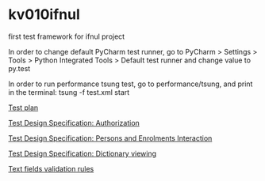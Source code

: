# kv010ifnul

first test framework for ifnul project

In order to change default PyCharm test runner, go to PyCharm > Settings > Tools > Python Integrated Tools > Default test runner and change value to py.test

In order to run performance tsung test, go to performance/tsung, and print in the terminal: 
tsung -f test.xml start

[Test plan](https://drive.google.com/file/d/0B3KZMMEG9UKsQUJYY2tYTmpsV28/view?usp=sharing)

[Test Design Specification: Authorization](https://docs.google.com/document/d/1lkLuqq6MHeWO0gqJrZMV9JMiaaWA8X23TLmgs6UcW5M/edit?usp=sharing)

[Test Design Specification: Persons and Enrolments Interaction](https://docs.google.com/document/d/1xOhLMlPoF7komgTpko6uBhu2cSlo7lDR7IN7gA3xJiA/edit?usp=sharing)

[Test Design Specification: Dictionary viewing](https://docs.google.com/document/d/1Po6PPhxOAzvkwDzukKddjhEbZ9e6lMpHwuKOcyc9_tI/edit?usp=sharing)


[Text fields validation rules](https://docs.google.com/document/d/1E6WnUKA8GEU1loQV5hlfP4bqyW5IpJAdd-OHXV4wQcs/edit?usp=sharing)
